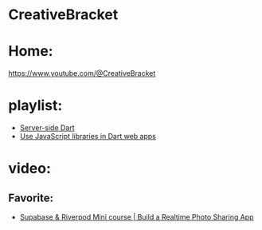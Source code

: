 # CreativeBracket
# Home:
https://www.youtube.com/@CreativeBracket

# playlist:
- [Server-side Dart](https://www.youtube.com/playlist?list=PL3UwowPBo8XEDvDDY7fpurOLt7hhYMBlx)
- [Use JavaScript libraries in Dart web apps](https://www.youtube.com/playlist?list=PL3UwowPBo8XFGNpb_G1nUfjTkbsF5TRzX)

# video:
## Favorite:
- [Supabase & Riverpod Mini course | Build a Realtime Photo Sharing App](https://youtu.be/510QYduXBXc)
